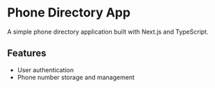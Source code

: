 # Phone Directory App

A simple phone directory application built with Next.js and TypeScript.

## Features

- User authentication
- Phone number storage and management
